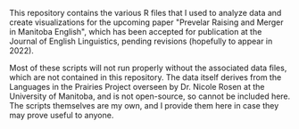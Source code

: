 This repository contains the various R files that I used to analyze data and create visualizations for the upcoming paper "Prevelar Raising and Merger in Manitoba English", which has been accepted for publication at the Journal of English Linguistics, pending revisions (hopefully to appear in 2022).

Most of these scripts will not run properly without the associated data files, which are not contained in this repository. The data itself derives from the Languages in the Prairies Project overseen by Dr. Nicole Rosen at the University of Manitoba, and is not open-source, so cannot be included here. The scripts themselves are my own, and I provide them here in case they may prove useful to anyone.
